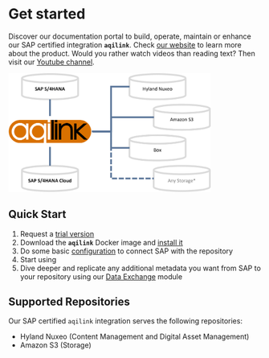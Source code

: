 # Get started

Discover our documentation portal to build, operate, maintain or enhance our SAP certified integration **`aqilink`**. Check [our website](https://aqipro.com) to learn more about the product. Would you rather watch videos than reading text? Then visit our [Youtube channel](https://www.youtube.com/channel/UCoY_TGyXEJkpK7LVxJNWHYg).


   <img src="_media/architecture_1.png" width="80%" border="0" alt="aqipro - High Level Architecture"/>


## Quick Start
1) Request a [trial version](https://try.aqipro.com)
2) Download the **`aqilink`** Docker image and [install it](./installation/)
3) Do some basic [configuration](./configuration/) to connect SAP with the repository
4) Start using 
5) Dive deeper and replicate any additional metadata you want from SAP to your repository using our [Data Exchange](/docs/aqishare/) module


## Supported Repositories 
Our SAP certified `aqilink` integration serves the following repositories: 
* Hyland Nuxeo (Content Management and Digital Asset Management)
* Amazon S3 (Storage)